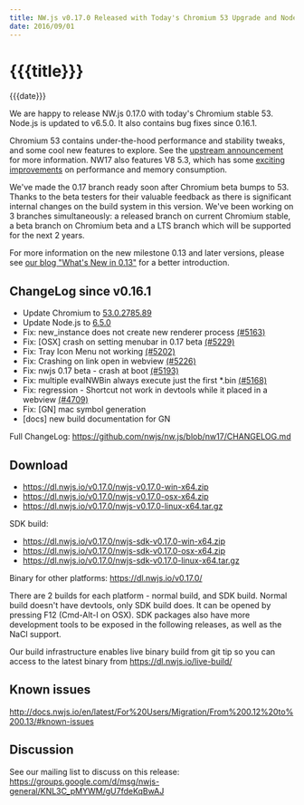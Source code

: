 ```yaml
---
title: NW.js v0.17.0 Released with Today's Chromium 53 Upgrade and Node.js v6.5.0
date: 2016/09/01
---
```

# {{{title}}}
{{{date}}}

We are happy to release NW.js 0.17.0 with today's Chromium stable 53. Node.js is updated to v6.5.0. It also contains bug fixes since 0.16.1.

Chromium 53 contains under-the-hood performance and stability tweaks, and some cool new features to explore. See the [upstream announcement](http://googlechromereleases.blogspot.com/2016/08/beta-channel-update-for-desktop.html) for more information. NW17 also features V8 5.3, which has some [exciting improvements](http://v8project.blogspot.com/2016/07/v8-release-53.html) on performance and memory consumption.

We've made the 0.17 branch ready soon after Chromium beta bumps to 53. Thanks to the beta testers for their valuable feedback as there is significant internal changes on the build system in this version. We've been working on 3 branches simultaneously: a released branch on current Chromium stable, a beta branch on Chromium beta and a LTS branch which will be supported for the next 2 years.

For more information on the new milestone 0.13 and later versions, please see [our blog "What's New in 0.13"](/blog/whats-new-in-0.13) for a better introduction.

## ChangeLog since v0.16.1

- Update Chromium to [53.0.2785.89](http://googlechromereleases.blogspot.com/2016/08/stable-channel-update-for-desktop_31.html)
- Update Node.js to [6.5.0](https://nodejs.org/en/blog/release/v6.5.0/)
- Fix: new_instance does not create new renderer process [(#5163)](https://github.com/nwjs/nw.js/issues/5163)
- Fix: [OSX] crash on setting menubar in 0.17 beta [(#5229)](https://github.com/nwjs/nw.js/issues/5229)
- Fix: Tray Icon Menu not working [(#5202)](https://github.com/nwjs/nw.js/issues/5202)
- Fix: Crashing on link open in webview [(#5226)](https://github.com/nwjs/nw.js/issues/5226)
- Fix: nwjs 0.17 beta - crash at boot [(#5193)](https://github.com/nwjs/nw.js/issues/5193)
- Fix: multiple evalNWBin always execute just the first *.bin [(#5168)](https://github.com/nwjs/nw.js/issues/5168)
- Fix: regression - Shortcut not work in devtools while it placed in a webview [(#4709)](https://github.com/nwjs/nw.js/issues/4709)
- Fix: [GN] mac symbol generation
- [docs] new build documentation for GN

Full ChangeLog: https://github.com/nwjs/nw.js/blob/nw17/CHANGELOG.md

## Download 

* https://dl.nwjs.io/v0.17.0/nwjs-v0.17.0-win-x64.zip 
* https://dl.nwjs.io/v0.17.0/nwjs-v0.17.0-osx-x64.zip 
* https://dl.nwjs.io/v0.17.0/nwjs-v0.17.0-linux-x64.tar.gz 

SDK build: 
* https://dl.nwjs.io/v0.17.0/nwjs-sdk-v0.17.0-win-x64.zip 
* https://dl.nwjs.io/v0.17.0/nwjs-sdk-v0.17.0-osx-x64.zip 
* https://dl.nwjs.io/v0.17.0/nwjs-sdk-v0.17.0-linux-x64.tar.gz 

Binary for other platforms: https://dl.nwjs.io/v0.17.0/ 

There are 2 builds for each platform - normal build, and SDK build. Normal build doesn't have devtools, only SDK build does. lt can be opened by pressing F12 (Cmd-Alt-I on OSX). SDK packages also have more development tools to be exposed in the following releases, as well as the NaCl support.

Our build infrastructure enables live binary build from git tip so you can access to the latest binary from https://dl.nwjs.io/live-build/ 

## Known issues 
 
http://docs.nwjs.io/en/latest/For%20Users/Migration/From%200.12%20to%200.13/#known-issues

## Discussion

See our mailing list to discuss on this release: https://groups.google.com/d/msg/nwjs-general/KNL3C_pMYWM/gU7fdeKqBwAJ
